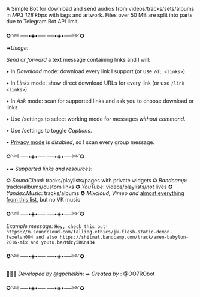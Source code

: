 A Simple Bot for download and send audios from videos/tracks/sets/albums in *MP3 128 kbps* with tags and artwork. Files over 50 MB are split into parts due to Telegram Bot API limit.


✪༺ ──•◈•── ──•◈•──༻✪  
➠*Usage:*

_Send or forward_ a text message containing links and I will:

• In *Download* mode: download every link I support (or use `/dl <links>`)

• In *Links* mode: show direct download URLs for every link (or use `/link <links>`)

• In *Ask* mode: scan for supported links and ask you to choose download or links

• Use /settings to select working mode for messages *without command*.

• Use /settings to toggle *Captions*.

• [Privacy mode](https://core.telegram.org/bots#privacy-mode) is _disabled_, so I scan every group message.


✪༺ ──•◈•── ──•◈•──༻✪  
•➠ *Supported links and resources*:

✪ *SoundCloud*: tracks/playlists/pages with private widgets
✪ *Bandcamp*: tracks/albums/custom links
✪ *YouTube*: videos/playlists/_not_ lives
✪ *Yandex.Music*: tracks/albums
✪ *Mixcloud, Vimeo and* [almost everything from this list](https://ytdl-org.github.io/youtube-dl/supportedsites.html), but no VK music


✪༺ ──•◈•── ──•◈•──༻✪  
*Example message:*
`Hey, check this out! https://m.soundcloud.com/falling-ethics/jk-flesh-static-demon-fexelvn004 and also https://shitmat.bandcamp.com/track/amen-babylon-2016-mix and youtu.be/Mdzy5RKn434`


✪༺ ──•◈•── ──•◈•──༻✪  

👨🏻‍💻 *Developed by @gpchelkin*:
➥ *Created by* : @OO7RObot

✪༺ ──•◈•── ──•◈•──༻✪  
